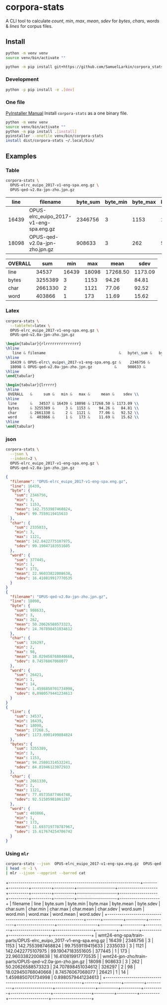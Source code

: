 # corpora-stats

A CLI tool to calculate _count_, _min_, _max_, _mean_, _sdev_ for _bytes_, _chars_, _words_ & _lines_ for corpus files.

## Install

```sh
python -m venv venv
source venv/bin/activate ""
```

```sh
python -m pip install git+https://github.com/SamuelLarkin/corpora_stats
```

### Development

```sh
python -p pip install -e .[dev]
```

### One file

[PyInstaller Manual](https://pyinstaller.org/en/stable/index.html)
Install `corpora-stats` as a one binary file.

```sh
python -m venv venv
source venv/bin/activate ""
python -m pip install .[install]
pyinstaller --onefile venv/bin/corpora-stats
install dist/corpora-stats ~/.local/bin/
```

## Examples

### Table

```sh
corpora-stats \
  OPUS-elrc_euipo_2017-v1-eng-spa.eng.gz \
  OPUS-qed-v2.0a-jpn-zho.jpn.gz
```

| line  | filename                               | byte_sum | byte_min | byte_max | byte_mean | byte_sdev | char_sum | char_min | char_max | char_mean | char_sdev | word_sum | word_min | word_max | word_mean | word_sdev |
| ----- | -------------------------------------- | -------- | -------- | -------- | --------- | --------- | -------- | -------- | -------- | --------- | --------- | -------- | -------- | -------- | --------- | --------- |
| 16439 | OPUS-elrc_euipo_2017-v1-eng-spa.eng.gz | 2346756  | 3        | 1153     | 142.755   | 99.7559   | 2335033  | 3        | 1121     | 142.042   | 99.1905   | 377445   | 1        | 173      | 22.9603   | 16.4108   |
| 18098 | OPUS-qed-v2.0a-jpn-zho.jpn.gz          | 908633   | 3        | 262      | 50.2063   | 24.7079   | 326297   | 2        | 98       | 18.0295   | 8.74576   | 26421    | 1        | 14       | 1.45989   | 0.898058  |

| OVERALL | sum     | min   | max   | mean     | sdev    |
| ------- | ------- | ----- | ----- | -------- | ------- |
| line    | 34537   | 16439 | 18098 | 17268.50 | 1173.09 |
| bytes   | 3255389 | 3     | 1153  | 94.26    | 84.81   |
| char    | 2661330 | 2     | 1121  | 77.06    | 92.52   |
| word    | 403866  | 1     | 173   | 11.69    | 15.62   |

### Latex

```sh
corpora-stats \
  --tablefmt=latex \
  OPUS-elrc_euipo_2017-v1-eng-spa.eng.gz \
  OPUS-qed-v2.0a-jpn-zho.jpn.gz
```

```latex
\begin{tabular}{rlrrrrrrrrrrrrrrr}
\hline
   line & filename                                 &   byte\_sum &   byte\_min &   byte\_max &   byte\_mean &   byte\_sdev &   char\_sum &   char\_min &   char\_max &   char\_mean &   char\_sdev &   word\_sum &   word\_min &   word\_max &   word\_mean &   word\_sdev \\
\hline
  16439 & OPUS-elrc\_euipo\_2017-v1-eng-spa.eng.gz &    2346756 &          3 &       1153 &    142.755  &     99.7559 &    2335033 &          3 &       1121 &    142.042  &    99.1905  &     377445 &          1 &        173 &    22.9603  &   16.4108   \\
  18098 & OPUS-qed-v2.0a-jpn-zho.jpn.gz          &     908633 &          3 &        262 &     50.2063 &     24.7079 &     326297 &          2 &         98 &     18.0295 &     8.74576 &      26421 &          1 &         14 &     1.45989 &    0.898058 \\
\hline
\end{tabular}

\begin{tabular}{lrrrrr}
\hline
 OVERALL   &     sum &   min &   max &     mean &    sdev \\
\hline
 line      &   34537 & 16439 & 18098 & 17268.50 & 1173.09 \\
 bytes     & 3255389 &     3 &  1153 &    94.26 &   84.81 \\
 char      & 2661330 &     2 &  1121 &    77.06 &   92.52 \\
 word      &  403866 &     1 &   173 &    11.69 &   15.62 \\
\hline
\end{tabular}
```

### json

```sh
corpora-stats \
  --json \
  --indent=2 \
  OPUS-elrc_euipo_2017-v1-eng-spa.eng.gz \
  OPUS-qed-v2.0a-jpn-zho.jpn.gz
```

```json
{
  "filename": "OPUS-elrc_euipo_2017-v1-eng-spa.eng.gz",
  "line": 16439,
  "byte": {
    "sum": 2346756,
    "min": 3,
    "max": 1153,
    "mean": 142.7553987468824,
    "sdev": 99.7559119415633
  },
  "char": {
    "sum": 2335033,
    "min": 3,
    "max": 1121,
    "mean": 142.0422775107975,
    "sdev": 99.19047183551605
  },
  "word": {
    "sum": 377445,
    "min": 1,
    "max": 173,
    "mean": 22.96033822008638,
    "sdev": 16.410819917770535
  }
}
{
  "filename": "OPUS-qed-v2.0a-jpn-zho.jpn.gz",
  "line": 18098,
  "byte": {
    "sum": 908633,
    "min": 3,
    "max": 262,
    "mean": 50.20626588573323,
    "sdev": 24.707898451034612
  },
  "char": {
    "sum": 326297,
    "min": 2,
    "max": 98,
    "mean": 18.029450768040668,
    "sdev": 8.74576067068077
  },
  "word": {
    "sum": 26421,
    "min": 1,
    "max": 14,
    "mean": 1.4598850701734998,
    "sdev": 0.8980579441234613
  }
}
{
  "line": {
    "sum": 34537,
    "min": 16439,
    "max": 18098,
    "mean": 17268.5,
    "sdev": 1173.0901499884824
  },
  "bytes": {
    "sum": 3255389,
    "min": 3,
    "max": 1153,
    "mean": 94.25801314532241,
    "sdev": 84.81046123072933
  },
  "char": {
    "sum": 2661330,
    "min": 2,
    "max": 1121,
    "mean": 77.05735877464748,
    "sdev": 92.51505981061287
  },
  "word": {
    "sum": 403866,
    "min": 1,
    "max": 173,
    "mean": 11.693719778787967,
    "sdev": 15.617674254706742
  }
}
```

### Using `mlr`

```sh
corpora-stats --json  OPUS-elrc_euipo_2017-v1-eng-spa.eng.gz  OPUS-qed-v2.0a-jpn-zho.jpn.gz \
| head -n -1 \
| mlr --ijson --opprint --barred cat
```

+------------------------------------------------------------------+-------+----------+----------+----------+-------------------+--------------------+----------+----------+----------+--------------------+-------------------+----------+----------+----------+--------------------+--------------------+
| filename | line | byte.sum | byte.min | byte.max | byte.mean | byte.sdev | char.sum | char.min | char.max | char.mean | char.sdev | word.sum | word.min | word.max | word.mean | word.sdev |
+------------------------------------------------------------------+-------+----------+----------+----------+-------------------+--------------------+----------+----------+----------+--------------------+-------------------+----------+----------+----------+--------------------+--------------------+
| wmt24-eng-spa/train-parts/OPUS-elrc_euipo_2017-v1-eng-spa.eng.gz | 16439 | 2346756 | 3 | 1153 | 142.7553987468824 | 99.7559119415633 | 2335033 | 3 | 1121 | 142.0422775107975 | 99.19047183551605 | 377445 | 1 | 173 | 22.96033822008638 | 16.410819917770535 |
| wmt24-jpn-zho/train-parts/OPUS-qed-v2.0a-jpn-zho.jpn.gz | 18098 | 908633 | 3 | 262 | 50.20626588573323 | 24.707898451034612 | 326297 | 2 | 98 | 18.029450768040668 | 8.74576067068077 | 26421 | 1 | 14 | 1.4598850701734998 | 0.8980579441234613 |
+------------------------------------------------------------------+-------+----------+----------+----------+-------------------+--------------------+----------+----------+----------+--------------------+-------------------+----------+----------+----------+--------------------+--------------------+
